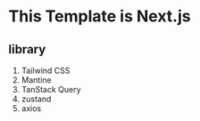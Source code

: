 # This Template is Next.js

## library

1. Tailwind CSS 
2. Mantine
3. TanStack Query
4. zustand
5. axios
